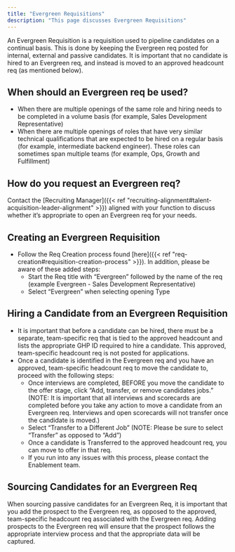 ```yaml
---
title: "Evergreen Requisitions"
description: "This page discusses Evergreen Requisitions"
---
```


An Evergreen Requisition is a requisition used to pipeline candidates on a continual basis. This is done by keeping the Evergreen req posted for internal, external and passive candidates. It is important that no candidate is hired to an Evergreen req, and instead is moved to an approved headcount req (as mentioned below).

## When should an Evergreen req be used?

  - When there are multiple openings of the same role and hiring needs to be completed in a volume basis (for example, Sales Development Representative)
  - When there are multiple openings of roles that have very similar technical qualifications  that are expected to be hired on a regular basis (for example, intermediate backend engineer). These roles can sometimes span multiple teams (for example, Ops, Growth and Fulfillment)

## How do you request an Evergreen req?

Contact the [Recruiting Manager]({{< ref "recruiting-alignment#talent-acquisition-leader-alignment" >}}) aligned with your function to discuss whether it’s appropriate to open an Evergreen req for your needs.

## Creating an Evergreen Requisition

- Follow the Req Creation process found [here]({{< ref "req-creation#requisition-creation-process" >}}). In addition, please be aware of these added steps:
   - Start the Req title with “Evergreen” followed by the name of the req (example Evergreen - Sales Development Representative)
   - Select “Evergreen” when selecting opening Type

## Hiring a Candidate from an Evergreen Requisition

- It is important that before a candidate can be hired, there must be a separate, team-specific req that is tied to the approved headcount and lists the appropriate GHP ID required to hire a candidate. This approved, team-specific headcount req is not posted for applications.
- Once a candidate is identified in the Evergreen req and you have an approved, team-specific headcount req to move the candidate to, proceed with the following steps:
   - Once interviews are completed, BEFORE you move the candidate to the offer stage, click “Add, transfer, or remove candidates jobs.”
(NOTE: It is important that all interviews and scorecards are completed before you take any action to move a candidate from an Evergreen req. Interviews and open scorecards will not transfer once the candidate is moved.)
   - Select “Transfer to a Different Job”
(NOTE: Please be sure to select “Transfer” as opposed to “Add”)
   - Once a candidate is Transferred to the approved headcount req, you can move to offer in that req.
   - If you run into any issues with this process, please contact the Enablement team.

## Sourcing Candidates for an Evergreen Req

When sourcing passive candidates for an Evergreen Req, it is important that you add the prospect to the Evergreen req, as opposed to the approved, team-specific headcount req associated with the Evergreen req. Adding prospects to the Evergreen req will ensure that the prospect follows the appropriate interview process and that the appropriate data will be captured.
